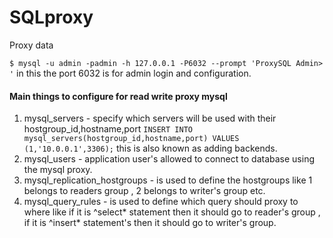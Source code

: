 # SQLproxy
Proxy data

```$ mysql -u admin -padmin -h 127.0.0.1 -P6032 --prompt 'ProxySQL Admin> '``` in this the port 6032 is for admin login and configuration.

#### Main things to configure for read write proxy mysql
1. mysql_servers - specify which servers will be used with their hostgroup_id,hostname,port ```INSERT INTO mysql_servers(hostgroup_id,hostname,port) VALUES (1,'10.0.0.1',3306);``` this is also known as adding backends.
2. mysql_users - application user's allowed to connect to database using the mysql proxy.
3. mysql_replication_hostgroups - is used to define the hostgroups like 1 belongs to readers group , 2 belongs to writer's group etc.
4. mysql_query_rules - is used to define which query should proxy to where like if it is ^select* statement then it should go to reader's group , if it is ^insert* statement's then it should go to writer's group. 

